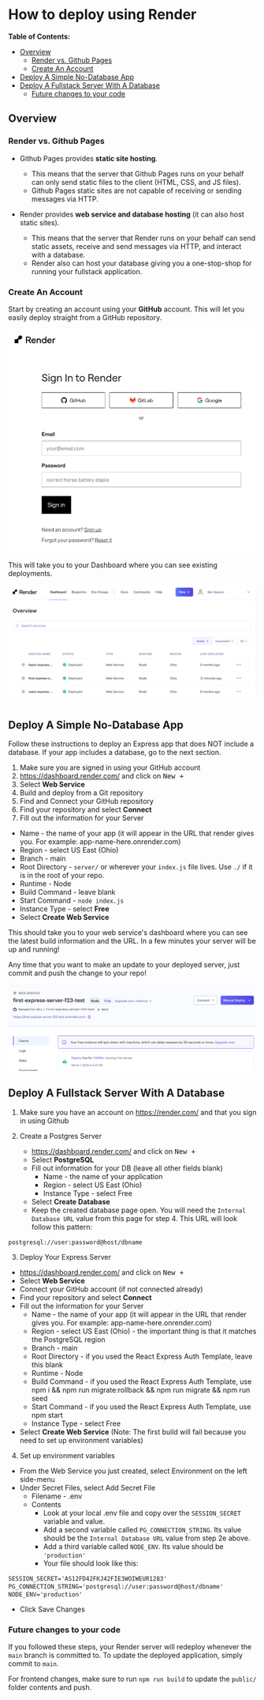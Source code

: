 # How to deploy using Render

**Table of Contents:**
- [Overview](#overview)
  - [Render vs. Github Pages](#render-vs-github-pages)
  - [Create An Account](#create-an-account)
- [Deploy A Simple No-Database App](#deploy-a-simple-no-database-app)
- [Deploy A Fullstack Server With A Database](#deploy-a-fullstack-server-with-a-database)
  - [Future changes to your code](#future-changes-to-your-code)


## Overview

### Render vs. Github Pages
* Github Pages provides **static site hosting**. 
  * This means that the server that Github Pages runs on your behalf can only send static files to the client (HTML, CSS, and JS files). 
  * Github Pages static sites are not capable of receiving or sending messages via HTTP. 

* Render provides **web service and database hosting** (it can also host static sites). 
  * This means that the server that Render runs on your behalf can send static assets, receive and send messages via HTTP, and interact with a database. 
  * Render also can host your database giving you a one-stop-shop for running your fullstack application.

### Create An Account

Start by creating an account using your **GitHub** account. This will let you easily deploy straight from a GitHub repository.

![create an account using GitHub](./img/create-account.png)

This will take you to your Dashboard where you can see existing deployments.

![alt text](./img/dashboard.png)

## Deploy A Simple No-Database App

Follow these instructions to deploy an Express app that does NOT include a database. If your app includes a database, go to the next section.

1. Make sure you are signed in using your GitHub account
2. https://dashboard.render.com/ and click on <kbd>New +</kbd>
3. Select **Web Service**
4. Build and deploy from a Git repository
1. Find and Connect your GitHub repository
2. Find your repository and select **Connect**
3. Fill out the information for your Server
  * Name - the name of your app (it will appear in the URL that render gives you. For example: app-name-here.onrender.com)
  * Region - select US East (Ohio)
  * Branch - main
  * Root Directory - `server/` or wherever your `index.js` file lives. Use `./` if it is in the root of your repo.
  * Runtime - Node
  * Build Command - leave blank
  * Start Command - `node index.js`
  * Instance Type - select **Free**
* Select **Create Web Service**

 This should take you to your web service's dashboard where you can see the latest build information and the URL. In a few minutes your server will be up and running!

 Any time that you want to make an update to your deployed server, just commit and push the change to your repo!

![alt text](./img/web-service-dashboard.png)

## Deploy A Fullstack Server With A Database

1. Make sure you have an account on https://render.com/ and that you sign in using Github

2. Create a Postgres Server
   * https://dashboard.render.com/ and click on <kbd>New +</kbd>
   * Select **PostgreSQL**
   * Fill out information for your DB (leave all other fields blank)
     * Name - the name of your application
     * Region - select US East (Ohio)
     * Instance Type - select Free
   * Select **Create Database**
   * Keep the created database page open. You will need the `Internal Database URL` value from this page for step 4. This URL will look follow this pattern:

```
postgresql://user:password@host/dbname
```


3. Deploy Your Express Server
* https://dashboard.render.com/ and click on <kbd>New +</kbd>
* Select **Web Service**
* Connect your GitHub account (if not connected already)
* Find your repository and select **Connect**
* Fill out the information for your Server
  * Name - the name of your app (it will appear in the URL that render gives you. For example: app-name-here.onrender.com)
  * Region - select US East (Ohio) - the important thing is that it matches the PostgreSQL region
  * Branch - main
  * Root Directory - if you used the React Express Auth Template, leave this blank
  * Runtime - Node
  * Build Command - if you used the React Express Auth Template, use npm i && npm run migrate:rollback && npm run migrate && npm run seed
  * Start Command - if you used the React Express Auth Template, use npm start
  * Instance Type - select Free
* Select **Create Web Service** (Note: The first build will fail because you need to set up environment variables)


4. Set up environment variables
  * From the Web Service you just created, select Environment on the left side-menu
  * Under Secret Files, select Add Secret File
    * Filename - .env
    * Contents
      * Look at your local .env file and copy over the `SESSION_SECRET` variable and value.
      * Add a second variable called `PG_CONNECTION_STRING`. Its value should be the `Internal Database URL` value from step 2e above. 
      * Add a third variable called `NODE_ENV`. Its value should be `'production'`
      * Your file  should look like this:
  
  ```
  SESSION_SECRET='AS12FD42FKJ42FIE3WOIWEUR1283'
  PG_CONNECTION_STRING='postgresql://user:password@host/dbname'
  NODE_ENV='production'
  ```

  * Click Save Changes

### Future changes to your code
If you followed these steps, your Render server will redeploy whenever the `main` branch is committed to. To update the deployed application, simply commit to `main`. 

For frontend changes, make sure to run `npm run build` to update the `public/` folder contents and push.